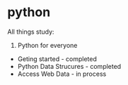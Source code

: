 # python

All things study:
1. Python for everyone 
- Geting started - completed
- Python Data Strucures - completed
- Access Web Data - in process
